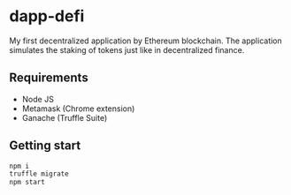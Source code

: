 # dapp-defi
My first decentralized application by Ethereum blockchain. The application simulates the staking of tokens just like in decentralized finance.

## Requirements
- Node JS
- Metamask (Chrome extension)
- Ganache (Truffle Suite)

## Getting start
```bash
npm i
truffle migrate
npm start
```
